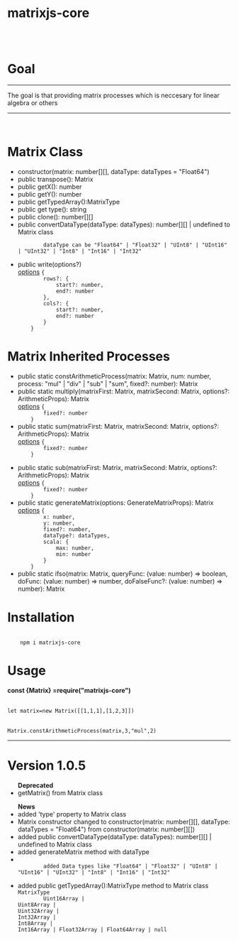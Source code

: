 <h1>matrixjs-core</h1>
<br>
<br>
<b>
    <h1>Goal</h1>
</b>
<hr />
<p>The goal is that providing matrix processes which is neccesary for linear algebra or others</p>
<hr />
<br>
<b>
    <h1>Matrix Class</h1>
</b>
<ul>
    <li>constructor(matrix: number[][], dataType: dataTypes = "Float64")</li>
    <li>public transpose(): Matrix </li>
    <li>public getX(): number</li>
    <li>public getY(): number</li>
    <li>public getTypedArray():MatrixType</li>
    <li>public get type(): string</li>
    <li>public clone(): number[][]</li>
    <li>public convertDataType(dataType: dataTypes): number[][] | undefined to Matrix class</li>
    <code>
        dataType can be "Float64" | "Float32" | "UInt8" | "UInt16" | "UInt32" | "Int8" | "Int16" | "Int32"
    </code>
    <li>public write(options?)</li>
    <u>options</u>
    <code>{
        rows?: {
            start?: number,
            end?: number
        },
        cols?: {
            start?: number,
            end?: number
        }
    }</code>

</ul>
<b>
    <h1>Matrix Inherited Processes</h1>
</b>
<ul>
    <li>public static constArithmeticProcess(matrix: Matrix, num: number, process: "mul" | "div" | "sub" | "sum",
        fixed?: number): Matrix</li>
    <li>public static multiply(matrixFirst: Matrix, matrixSecond: Matrix, options?: ArithmeticProps): Matrix </li>
    <u>options</u>
    <code>{
        fixed?: number
    }</code>
    <li>public static sum(matrixFirst: Matrix, matrixSecond: Matrix, options?: ArithmeticProps): Matrix</li>
    <u>options</u>
    <code>{
        fixed?: number
    }</code>
</ul>
<ul>
 <li>public static sub(matrixFirst: Matrix, matrixSecond: Matrix, options?: ArithmeticProps): Matrix</li>
    <u>options</u>
    <code>{
        fixed?: number
    }</code>
    <li>public static generateMatrix(options: GenerateMatrixProps): Matrix</li>
    <u>options</u>
    <code>{
        x: number,
        y: number,
        fixed?: number,
        dataType?: dataTypes,
        scala: {
            max: number,
            min: number
        }
    }</code>
    <li>public static ifso(matrix: Matrix, queryFunc: (value: number) => boolean, doFunc: (value: number) => number,
        doFalseFunc?: (value: number) => number): Matrix</li>
</ul>
<b>
    <h1>Installation</h1>
</b>
<code>
    npm i matrixjs-core
</code>
<b>
    <h1>Usage</h1>
</b>
<b>const {Matrix} =require("matrixjs-core")</b>
<br>
<br>
<code>
let matrix=new Matrix([[1,1,1],[1,2,3]])
</code>
<br>
<code>
Matrix.constArithmeticProcess(matrix,3,"mul",2)
</code>
<hr>


<b>
    <h1>Version 1.0.5</h1>
</b>
<ul>
    <b>Deprecated</b>
    <li>getMatrix() from Matrix class</li>
</ul>
<ul>
    <b>News</b>
    <li>added 'type' property to Matrix class</li>
    <li>Matrix constructor changed to constructor(matrix: number[][], dataType: dataTypes = "Float64") from
        constructor(matrix: number[][])</li>
    <li>added public convertDataType(dataType: dataTypes): number[][] | undefined to Matrix class</li>
    <li>added generateMatrix method with dataType</li>
    <li><code>
        added Data types like "Float64" | "Float32" | "UInt8" | "UInt16" | "UInt32" | "Int8" | "Int16" | "Int32"
    </code></li>
    <li>added public getTypedArray():MatrixType method to Matrix class</li>
    <code>MatrixType 
        Uint16Array |
Uint8Array |
Uint32Array |
Int32Array |
Int8Array |
Int16Array | Float32Array | Float64Array | null
    </code>
</ul>
